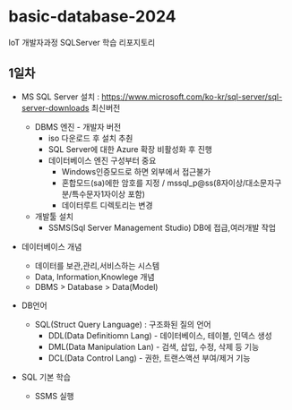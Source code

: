 # basic-database-2024
IoT 개발자과정 SQLServer 학습 리포지토리

## 1일차
- MS SQL Server 설치 : https://www.microsoft.com/ko-kr/sql-server/sql-server-downloads 최신버전
    - DBMS 엔진 - 개발자 버전
        - iso 다운로드 후 설치 추춴
        - SQL Server에 대한 Azure 확장 비활성화 후 진행
        - 데이터베이스 엔진 구성부터 중요
             - Windows인증모드로 하면 외부에서 접근불가
             - 혼합모드(sa)에한 암호를 지정 / mssql_p@ss(8자이상/대소문자구분/특수문자1자이상 포함)
             - 데이터루트 디렉토리는 변경
    - 개발툴 설치
        - SSMS(Sql Server Management Studio) DB에 접급,여러개발 작업

- 데이터베이스 개념
    - 데이터를 보관,관리,서비스하는 시스템
    - Data, Information,Knowlege 개념
    - DBMS > Database > Data(Model)

- DB언어
    - SQL(Struct Query Language) : 구조화된 질의 언어
        - DDL(Data Definitiomn Lang) - 데이터베이스, 테이블, 인덱스 생성
        - DML(Data Manipulation Lan) - 검색, 삽입, 수정, 삭제 등 기능
        - DCL(Data Control Lang) - 권한, 트랜스액션 부여/제거 기능

- SQL 기본 학습
    - SSMS 실행